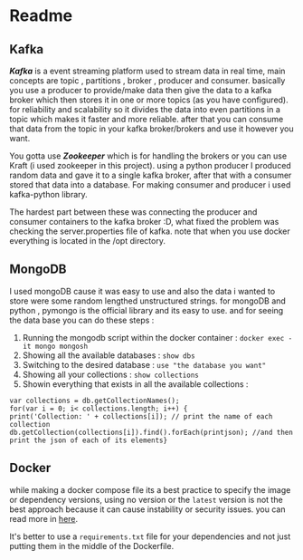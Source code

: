 # Readme

## Kafka 

**_Kafka_** is a event streaming platform used to stream data in real time, main concepts are topic , partitions , broker , producer and consumer. basically you use a producer to provide/make data then give the data to a kafka broker which then stores it in one or more topics (as you have configured). for reliability and scalability so it divides the data into even partitions in a topic which makes it faster and more reliable. after that you can consume that data from the topic in your kafka broker/brokers and use it however you want.

You gotta use **_Zookeeper_** which is for handling the brokers or you can use Kraft (i used zookeeper in this project).
using a python producer I produced random data and gave it to a single kafka broker, after that with a consumer stored that data into a database. For making consumer and producer i used kafka-python library.

The hardest part between these was connecting the producer and consumer containers to the kafka broker :D, what fixed the problem was checking the server.properties file of kafka.
note that when you use docker everything is located in the /opt directory.

## MongoDB

I used mongoDB cause it was easy to use and also the data i wanted to store were some random lengthed unstructured strings.
for mongoDB and python , pymongo is the official library and its easy to use.
and for seeing the data base you can do these steps : 

1. Running the mongodb script within the docker container : `docker exec -it mongo mongosh`
2. Showing all the available databases : `show dbs` 
3. Switching to the desired database : `use "the database you want"`
4. Showing all your collections : `show collections`
5.  Showin everything that exists in all the available collections :
```
var collections = db.getCollectionNames();
for(var i = 0; i< collections.length; i++) {    
print('Collection: ' + collections[i]); // print the name of each collection
db.getCollection(collections[i]).find().forEach(printjson); //and then print the json of each of its elements}
```

## Docker

while making a docker compose file its a best practice to specify the image or dependency versions, using no version or the `latest` version is not the best approach because it can cause instability or security issues. you can read more in [here](https://www.linkedin.com/advice/1/how-do-you-handle-dependencies-updates-your-dockerfile-ensure).

It's better to use a `requirements.txt` file for your dependencies and not just putting them in the middle of the Dockerfile. 